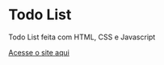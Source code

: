# Todo List
 Todo List feita com HTML, CSS e Javascript

[Acesse o site aqui](https://fellipecastro.github.io/todo-list/)

